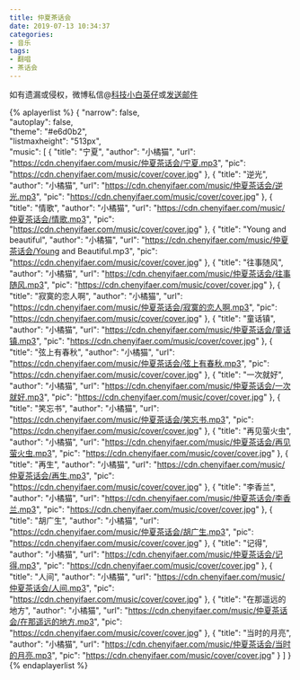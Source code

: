 ```yaml
---
title: 仲夏茶话会
date: 2019-07-13 10:34:37
categories:
- 音乐
tags:
- 翻唱
- 茶话会
---
```


如有遗漏或侵权，微博私信@<a href="https://weibo.com/kjxbyz" target="_blank">科技小白英仔</a>或<a href="mailto:me@chenyifaer.com" target="_blank">发送邮件</a>

{% aplayerlist %}
{
    "narrow": false,                          
    "autoplay": false,                         
    "theme": "#e6d0b2",	  
    "listmaxheight": "513px",                    
    "music": [
        {
            "title": "宁夏",
            "author": "小橘猫",
            "url": "https://cdn.chenyifaer.com/music/仲夏茶话会/宁夏.mp3",
            "pic": "https://cdn.chenyifaer.com/music/cover/cover.jpg"
        },
        {
            "title": "逆光",
            "author": "小橘猫",
            "url": "https://cdn.chenyifaer.com/music/仲夏茶话会/逆光.mp3",
            "pic": "https://cdn.chenyifaer.com/music/cover/cover.jpg"
        },
        {
            "title": "情歌",
            "author": "小橘猫",
            "url": "https://cdn.chenyifaer.com/music/仲夏茶话会/情歌.mp3",
            "pic": "https://cdn.chenyifaer.com/music/cover/cover.jpg"
        },
        {
            "title": "Young and beautiful",
            "author": "小橘猫",
            "url": "https://cdn.chenyifaer.com/music/仲夏茶话会/Young and Beautiful.mp3",
            "pic": "https://cdn.chenyifaer.com/music/cover/cover.jpg"
        },
        {
            "title": "往事随风",
            "author": "小橘猫",
            "url": "https://cdn.chenyifaer.com/music/仲夏茶话会/往事随风.mp3",
            "pic": "https://cdn.chenyifaer.com/music/cover/cover.jpg"
        },
        {
            "title": "寂寞的恋人啊",
            "author": "小橘猫",
            "url": "https://cdn.chenyifaer.com/music/仲夏茶话会/寂寞的恋人啊.mp3",
            "pic": "https://cdn.chenyifaer.com/music/cover/cover.jpg"
        },
        {
            "title": "童话镇",
            "author": "小橘猫",
            "url": "https://cdn.chenyifaer.com/music/仲夏茶话会/童话镇.mp3",
            "pic": "https://cdn.chenyifaer.com/music/cover/cover.jpg"
        },
        {
            "title": "弦上有春秋",
            "author": "小橘猫",
            "url": "https://cdn.chenyifaer.com/music/仲夏茶话会/弦上有春秋.mp3",
            "pic": "https://cdn.chenyifaer.com/music/cover/cover.jpg"
        },
        {
            "title": "一次就好",
            "author": "小橘猫",
            "url": "https://cdn.chenyifaer.com/music/仲夏茶话会/一次就好.mp3",
            "pic": "https://cdn.chenyifaer.com/music/cover/cover.jpg"
        },
        {
            "title": "笑忘书",
            "author": "小橘猫",
            "url": "https://cdn.chenyifaer.com/music/仲夏茶话会/笑忘书.mp3",
            "pic": "https://cdn.chenyifaer.com/music/cover/cover.jpg"
        },
        {
            "title": "再见萤火虫",
            "author": "小橘猫",
            "url": "https://cdn.chenyifaer.com/music/仲夏茶话会/再见萤火虫.mp3",
            "pic": "https://cdn.chenyifaer.com/music/cover/cover.jpg"
        },
        {
            "title": "再生",
            "author": "小橘猫",
            "url": "https://cdn.chenyifaer.com/music/仲夏茶话会/再生.mp3",
            "pic": "https://cdn.chenyifaer.com/music/cover/cover.jpg"
        },
        {
            "title": "李香兰",
            "author": "小橘猫",
            "url": "https://cdn.chenyifaer.com/music/仲夏茶话会/李香兰.mp3",
            "pic": "https://cdn.chenyifaer.com/music/cover/cover.jpg"
        },
        {
            "title": "胡广生",
            "author": "小橘猫",
            "url": "https://cdn.chenyifaer.com/music/仲夏茶话会/胡广生.mp3",
            "pic": "https://cdn.chenyifaer.com/music/cover/cover.jpg"
        },
        {
            "title": "记得",
            "author": "小橘猫",
            "url": "https://cdn.chenyifaer.com/music/仲夏茶话会/记得.mp3",
            "pic": "https://cdn.chenyifaer.com/music/cover/cover.jpg"
        },
        {
            "title": "人间",
            "author": "小橘猫",
            "url": "https://cdn.chenyifaer.com/music/仲夏茶话会/人间.mp3",
            "pic": "https://cdn.chenyifaer.com/music/cover/cover.jpg"
        },
        {
            "title": "在那遥远的地方",
            "author": "小橘猫",
            "url": "https://cdn.chenyifaer.com/music/仲夏茶话会/在那遥远的地方.mp3",
            "pic": "https://cdn.chenyifaer.com/music/cover/cover.jpg"
        },
        {
            "title": "当时的月亮",
            "author": "小橘猫",
            "url": "https://cdn.chenyifaer.com/music/仲夏茶话会/当时的月亮.mp3",
            "pic": "https://cdn.chenyifaer.com/music/cover/cover.jpg"
        }
    ]
}
{% endaplayerlist %}
